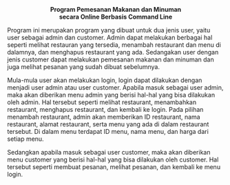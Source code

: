 <center>
<b>
Program Pemesanan Makanan dan Minuman
<br>
secara Online Berbasis Command Line
</b>
</center>

Program ini merupakan program yang dibuat untuk dua jenis user, yaitu user sebagai admin dan customer. Admin dapat
melakukan berbagai hal seperti melihat restauran yang tersedia, menambah restaurant dan menu di dalamnya, dan menghapus
restaurant yang ada. Sedangakan user dengan jenis customer dapat melakukan pemesanan makanan dan minuman dan juga
melihat pesanan yang sudah dibuat sebelumnya.

Mula-mula user akan melakukan login, login dapat dilakukan dengan menjadi user admin atau user customer. Apabila masuk
sebagai user admin, maka akan diberikan menu admin yang berisi hal-hal yang bisa dilakukan oleh admin. Hal tersebut
seperti melihat restaurant, menambahkan restaurant, menghapus restaurant, dan kembali ke login. Pada pilihan menambah
restaurant, admin akan memberikan ID restaurant, nama restaurant, alamat restaurant, serta menu yang ada di dalam
restaurant tersebut. Di dalam menu terdapat ID menu, nama menu, dan harga dari setiap menu.

Sedangkan apabila masuk sebagai user customer, maka akan diberikan menu customer yang berisi hal-hal yang bisa dilakukan
oleh customer. Hal tersebut seperti membuat pesanan, melihat pesanan, dan kembali ke menu login.